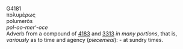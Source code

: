 <body>
  <p>G4181<br>  πολυμέρως  <br> polumerōs  <br><i>pol-oo-mer‘-oce </i><br>Adverb from a compound of <a href="g4183.htm">4183</a> and <a href="g3313.htm">3313</a>  <i>in</i> <i>many</i> <i>portions</i>, that is, <i>variously</i> as to time and agency (<i>piecemeal</i>): - at sundry times.<br></p>
 </body>